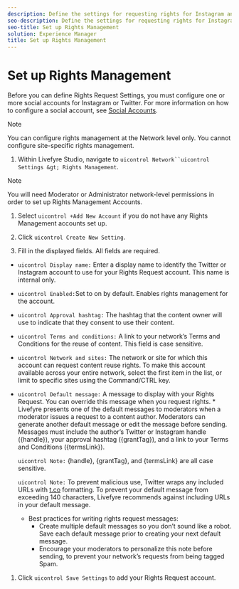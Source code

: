 ```yaml
---
description: Define the settings for requesting rights for Instagram and Twitter posts.
seo-description: Define the settings for requesting rights for Instagram and Twitter posts.
seo-title: Set up Rights Management
solution: Experience Manager
title: Set up Rights Management
---
```


# Set up Rights Management

Before you can define Rights Request Settings, you must configure one or more social accounts for Instagram or Twitter. For more information on how to configure a social account, see [Social Accounts](c_social_accounts.md#c_social_accounts).

>[!NOTE]
>
>You can configure rights management at the Network level only. You cannot configure site-specific rights management.
>1. Within Livefyre Studio, navigate to `uicontrol Network``uicontrol Settings &gt; Rights Management`.
>   >[!NOTE]
>   >
>   >You will need Moderator or Administrator network-level permissions in order to set up Rights Management Accounts.
>   
>   
>1. Select `uicontrol +Add New Account` if you do not have any Rights Management accounts set up.
>   
>1. Click `uicontrol Create New Setting`.
>   
>1. Fill in the displayed fields. All fields are required.
>* `uicontrol Display name:` Enter a display name to identify the Twitter or Instagram account to use for your Rights Request account. This name is internal only.
>* `uicontrol Enabled:`Set to on by default. Enables rights management for the account.
>* `uicontrol Approval hashtag:` The hashtag that the content owner will use to indicate that they consent to use their content.
>* `uicontrol Terms and conditions:` A link to your network’s Terms and Conditions for the reuse of content. This field is case sensitive.
>* `uicontrol Network and sites:` The network or site for which this account can request content reuse rights. To make this account available across your entire network, select the first item in the list, or limit to specific sites using the Command/CTRL key.
>* `uicontrol Default message:` A message to display with your Rights Request. You can override this message when you request rights.
>      *
>      Livefyre presents one of the default messages to moderators when a moderator issues a request to a content author. Moderators can generate another default message or edit the message before sending. Messages must include the author’s Twitter or Instagram handle ({handle}), your approval hashtag ({grantTag}), and a link to your Terms and Conditions ({termsLink}).
>      
>      `uicontrol Note:` {handle}, {grantTag}, and {termsLink} are all case sensitive.
>      
>      `uicontrol Note:` To prevent malicious use, Twitter wraps any included URLs with [t.co](https://t.co/) formatting. To prevent your default message from exceeding 140 characters, Livefyre recommends against including URLs in your default message.
>      
>      
>    * Best practices for writing rights request messages:
>        * Create multiple default messages so you don’t sound like a robot. Save each default message prior to creating your next default message.
>        * Encourage your moderators to personalize this note before sending, to prevent your network’s requests from being tagged Spam.
>      
>  
>   
>   
>1. Click `uicontrol Save Settings` to add your Rights Request account.
>   
>   
